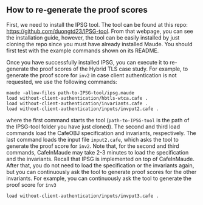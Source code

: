 ## How to re-generate the proof scores

First, we need to install the IPSG tool. The tool can be found at this repo: https://github.com/duongtd23/IPSG-tool. From that webpage, you can see the installation guide, however, the tool can be easily installed by just cloning the repo since you must have already installed Maude. You should first test with the example commands shown on its README.

Once you have successfully installed IPSG, you can execute it to re-generate the proof scores of the Hybrid TLS case study.
For example, to generate the proof score for `inv2` in case client authentication is not requested, we use the following commands:

```
maude -allow-files path-to-IPSG-tool/ipsg.maude
load without-client-authentication/hbtls-wtca.cafe .
load without-client-authentication/invariants.cafe .
load without-client-authentication/inputs/invput2.cafe .
```

where the first command starts the tool (`path-to-IPSG-tool` is the path of the IPSG-tool folder you have just cloned).
The second and third load commands load the CafeOBJ specification and invariants, respectively.
The last command loads the input file `input2.cafe`, which asks the tool to generate the proof score for `inv2`.
Note that, for the second and third commands, CafeInMaude may take 2-3 minutes to load the specification and the invariants.
Recall that IPSG is implemented on top of CafeInMaude.
After that, you do not need to load the specification or the invariants again, but you can continuously ask the tool to generate proof scores for the other invariants.
For example, you can continuously ask the tool to generate the proof score for `inv3`

```
load without-client-authentication/inputs/invput3.cafe .
```